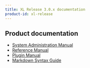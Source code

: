 ```yaml
---
title: XL Release 3.0.x documentation
product-id: xl-release
---
```


## Product documentation

* [System Administration Manual](systemadminmanual.html)
* [Reference Manual](reference_manual.html)
* [Plugin Manual](plugin_manual.html)
* [Markdown Syntax Guide](markdownsyntax.html)
